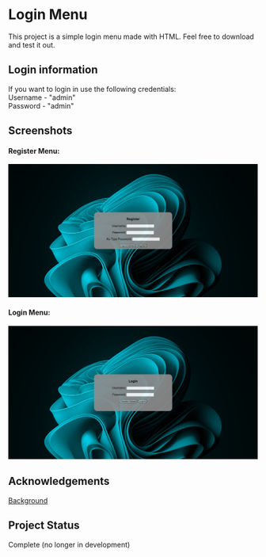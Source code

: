 # Login Menu

This project is a simple login menu made with HTML. Feel free to download and test it out.

## Login information
If you want to login in use the following credentials:\
Username - "admin"\
Password - "admin"

## Screenshots
<h4>Register Menu:</h4>

![Register](./Login/screenshots/register.png?raw=true)
<h4>Login Menu:</h4>

![Login](./Login/screenshots/login.png?raw=true)

## Acknowledgements
[Background](https://www.hdwallpapers.in/cyan_windows_11_logo_4k_hd_windows_11-wallpapers.html)

## Project Status
Complete (no longer in development)

